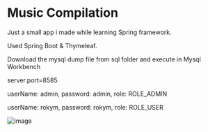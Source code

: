 # Music Compilation
Just a small app i made while learning Spring framework.

Used Spring Boot & Thymeleaf.

Download the mysql dump file from sql folder and execute in Mysql Workbench

server.port=8585

userName: admin, password: admin, role: ROLE_ADMIN

userName: rokym, password: rokym, role: ROLE_USER

![image](https://user-images.githubusercontent.com/61582271/163243575-93381a4c-82a2-4836-b7ed-94f48cf43e12.png)
